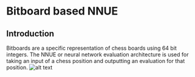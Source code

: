 # Bitboard based NNUE
## Introduction
Bitboards are a specific representation of chess boards using 64 bit integers. The NNUE or neural network evaluation architecture is used for taking an input of a chess position and outputting an evaluation for that position.
![alt text]([http://url/to/img.png](https://raw.githubusercontent.com/huytd/everyday/master/_meta/bitboard-chess.png))
